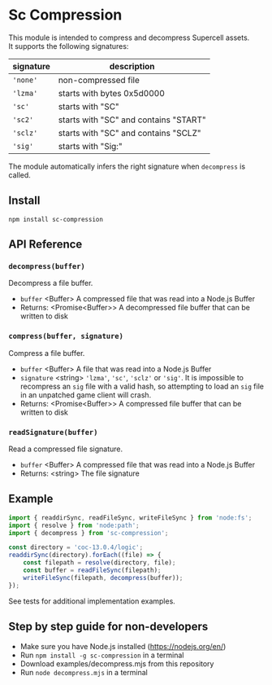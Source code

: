 # Sc Compression
This module is intended to compress and decompress Supercell assets.  
It supports the following signatures:

| signature | description |
| --- | --- |
| `'none'` | non-compressed file |
| `'lzma'` | starts with bytes 0x5d0000 |
| `'sc'` | starts with "SC" |
| `'sc2'` | starts with "SC" and contains "START" |
| `'sclz'` | starts with "SC" and contains "SCLZ" |
| `'sig'` | starts with "Sig:" |

The module automatically infers the right signature when `decompress` is called.
## Install
`npm install sc-compression`
## API Reference
### `decompress(buffer)`
Decompress a file buffer.
- `buffer` <Buffer\> A compressed file that was read into a Node.js Buffer
- Returns: <Promise<Buffer\>\> A decompressed file buffer that can be written to disk

### `compress(buffer, signature)`
Compress a file buffer.
- `buffer` <Buffer\> A file that was read into a Node.js Buffer
- `signature` <string\> `'lzma'`, `'sc'`, `'sclz'` or `'sig'`. It is impossible to recompress an `sig` file with a valid hash, so attempting to load an `sig` file in an unpatched game client will crash.
- Returns: <Promise<Buffer\>\> A compressed file buffer that can be written to disk

### `readSignature(buffer)`
Read a compressed file signature.
- `buffer` <Buffer\> A compressed file that was read into a Node.js Buffer
- Returns: <string\> The file signature

## Example
```js
import { readdirSync, readFileSync, writeFileSync } from 'node:fs';
import { resolve } from 'node:path';
import { decompress } from 'sc-compression';

const directory = 'coc-13.0.4/logic';
readdirSync(directory).forEach((file) => {
    const filepath = resolve(directory, file);
    const buffer = readFileSync(filepath);
    writeFileSync(filepath, decompress(buffer));
});
```
See tests for additional implementation examples.

## Step by step guide for non-developers
  - Make sure you have Node.js installed (https://nodejs.org/en/)
  - Run ``npm install -g sc-compression`` in a terminal
  - Download examples/decompress.mjs from this repository
  - Run ``node decompress.mjs`` in a terminal
  
